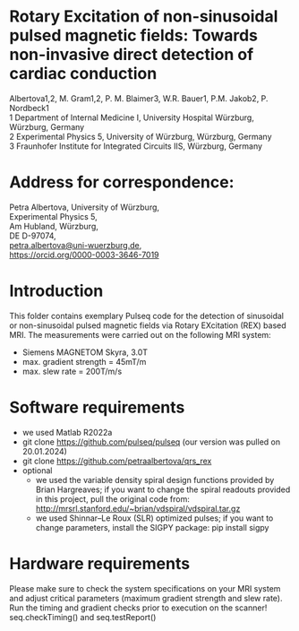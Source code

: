 # Rotary Excitation of non-sinusoidal pulsed magnetic fields: Towards non-invasive direct detection of cardiac conduction
Albertova1,2, M. Gram1,2, P. M. Blaimer3, W.R. Bauer1, P.M. Jakob2, P. Nordbeck1  
1 Department of Internal Medicine I, University Hospital Würzburg, Würzburg, Germany  
2 Experimental Physics 5, University of Würzburg, Würzburg, Germany  
3 Fraunhofer Institute for Integrated Circuits IIS, Würzburg, Germany  

# Address for correspondence:
Petra Albertova, University of Würzburg,  
Experimental Physics 5,  
Am Hubland, Würzburg,  
DE D-97074,  
petra.albertova@uni-wuerzburg.de,  
https://orcid.org/0000-0003-3646-7019

# Introduction
This folder contains exemplary Pulseq code for the detection of sinusoidal or non-sinusoidal pulsed magnetic fields via Rotary EXcitation (REX) based MRI. The measurements were carried out on the following MRI system:
- Siemens MAGNETOM Skyra, 3.0T
- max. gradient strength = 45mT/m
- max. slew rate = 200T/m/s

# Software requirements
- we used Matlab R2022a
- git clone https://github.com/pulseq/pulseq (our version was pulled on 20.01.2024)
- git clone https://github.com/petraalbertova/qrs_rex
- optional
	- we used the variable density spiral design functions provided by Brian Hargreaves; if you want to change the spiral readouts provided in this project, pull the original code from: http://mrsrl.stanford.edu/~brian/vdspiral/vdspiral.tar.gz
	- we used Shinnar–Le Roux (SLR) optimized pulses; if you want to change parameters, install the SIGPY package: pip install sigpy
	
# Hardware requirements
Please make sure to check the system specifications on your MRI system and adjust critical parameters (maximum gradient strength and slew rate). Run the timing and gradient checks prior to execution on the scanner! seq.checkTiming() and seq.testReport()
